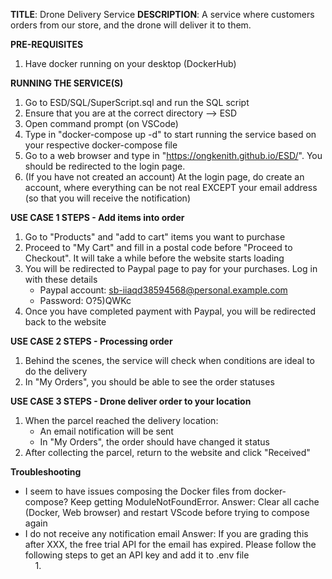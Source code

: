 **TITLE**: Drone Delivery Service
**DESCRIPTION**: A service where customers orders from our store, and the drone will deliver it to them.

**PRE-REQUISITES**
1. Have docker running on your desktop (DockerHub)

**RUNNING THE SERVICE(S)**
1. Go to ESD/SQL/SuperScript.sql and run the SQL script
2. Ensure that you are at the correct directory --> ESD
3. Open command prompt (on VSCode)
4. Type in "docker-compose up -d" to start running the service based on your respective docker-compose file
5. Go to a web browser and type in "https://ongkenith.github.io/ESD/". You should be redirected to the login page.
6. (If you have not created an account) At the login page, do create an account, where everything can be not real EXCEPT your email address (so that you will receive the notification)

**USE CASE 1 STEPS - Add items into order**
1. Go to "Products" and "add to cart" items you want to purchase
2. Proceed to "My Cart" and fill in a postal code before "Proceed to Checkout". It will take a while before the website starts loading
3. You will be redirected to Paypal page to pay for your purchases. Log in with these details
    - Paypal account: sb-iiaqd38594568@personal.example.com
    - Password: O?5)QWKc
4. Once you have completed payment with Paypal, you will be redirected back to the website

**USE CASE 2 STEPS - Processing order**
1. Behind the scenes, the service will check when conditions are ideal to do the delivery
2. In "My Orders", you should be able to see the order statuses

**USE CASE 3 STEPS - Drone deliver order to your location**
1. When the parcel reached the delivery location:
    - An email notification will be sent
    - In "My Orders", the order should have changed it status
2. After collecting the parcel, return to the website and click "Received"

**Troubleshooting**
- I seem to have issues composing the Docker files from docker-compose? Keep getting ModuleNotFoundError.
Answer: Clear all cache (Docker, Web browser) and restart VScode before trying to compose again
- I do not receive any notification email
Answer: If you are grading this after XXX, the free trial API for the email has expired. Please follow the following steps to get an API key and add it to .env file <br>
&nbsp;&nbsp;&nbsp;&nbsp;1. 